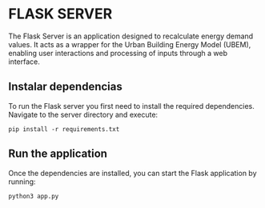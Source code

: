 # FLASK SERVER

The Flask Server is an application designed to recalculate energy demand values. It acts as a wrapper for the Urban Building Energy Model (UBEM), enabling user interactions and processing of inputs through a web interface.

## Instalar dependencias

To run the Flask server you first need to install the required dependencies. Navigate to the server directory and execute:

```
pip install -r requirements.txt
```

## Run the application

Once the dependencies are installed, you can start the Flask application by running:

```
python3 app.py
```
